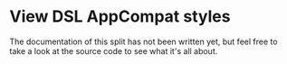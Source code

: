 # View DSL AppCompat styles

The documentation of this split has not been written yet, but feel free to
take a look at the source code to see what it's all about.
